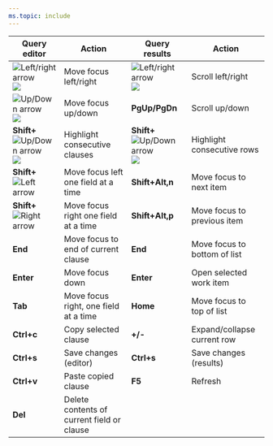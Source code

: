 ```yaml
---
ms.topic: include
---
```


<a id="queries-te-shortcuts"></a>

|Query editor   |Action  |Query results |  Action  |
|-------------|----------|---------|---------|
|![Left/right arrow](/azure/devops/boards/_img/icons/Arrow_Next.png) ![ ](/azure/devops/boards/_img/icons/Arrow_Previous.png) |Move focus left/right |![Left/right arrow](/azure/devops/boards/_img/icons/Arrow_Next.png) ![ ](/azure/devops/boards/_img/icons/Arrow_Previous.png) |Scroll left/right |
|![Up/Down arrow](/azure/devops/boards/_img/icons/Arrow_Up.png) ![ ](/azure/devops/boards/_img/icons/Arrow_Down.png) |Move focus up/down |**PgUp/PgDn**|Scroll up/down |
|**Shift+**![Up/Down arrow](/azure/devops/boards/_img/icons/Arrow_Up.png)![ ](/azure/devops/boards/_img/icons/Arrow_Down.png) |Highlight consecutive clauses |**Shift+**![Up/Down arrow](/azure/devops/boards/_img/icons/Arrow_Up.png)![ ](/azure/devops/boards/_img/icons/Arrow_Down.png) | Highlight consecutive rows|
|**Shift+**![Left arrow](/azure/devops/boards/_img/icons/Arrow_Next.png) |Move focus left one field at a time |**Shift+Alt,n** | Move focus to next item |
|**Shift+**![Right arrow](/azure/devops/boards/_img/icons/Arrow_Previous.png) |Move focus right one field at a time |**Shift+Alt,p** | Move focus to previous item |
|**End** |Move focus to end of current clause | **End** |Move focus to bottom of list|
|**Enter** |Move focus down |**Enter** |Open selected work item |
|**Tab** |Move focus right, one field at a time |**Home** |Move focus to top of list |
|**Ctrl+c** |Copy selected clause |**+/-** |Expand/collapse current row|
|**Ctrl+s** |Save changes (editor) |**Ctrl+s** |Save changes (results)|
|**Ctrl+v** |Paste copied clause |**F5**  |Refresh  |
|**Del** |Delete contents of current field or clause |    |     |

<!---
<table width="70%">
<thead>
<tr>
<th>Keyboard shortcut</th>
<th>Action</th>
</tr>
</thead>
<tr>
<td>![Left/right arrow](/azure/devops/boards/_img/icons/Arrow_Next.png) ![ ](/azure/devops/boards/_img/icons/Arrow_Previous.png)</td>
<td>Move focus left/right</td> 
</tr>
<tr>
<td>![Up/Down arrow](/azure/devops/boards/_img/icons/Arrow_Up.png) ![ ](/azure/devops/boards/_img/icons/Arrow_Down.png)</td>  
<td>Move focus up/down</td> 
</tr>
<tr> 
<td>**Enter**</td>  
<td>Move focus down</td> 
</tr>
<tr>   
<td>**Tab**</td>  
<td>Move focus right, one field at a time</td> 
</tr>
<tr> 
<td>**Shift+**![Left arrow](/azure/devops/boards/_img/icons/Arrow_Next.png)</td>  
<td>Move focus left one field at a time</td> 
</tr>
<tr>   
<td>**Shift+**![Right arrow](/azure/devops/boards/_img/icons/Arrow_Previous.png)</td>  
<td>Move focus right one field at a time</td> 
</tr>
<tr>   
<td>**End**</td>  
<td>Move focus to end of current clause</td> 
</tr>
<tr> 
<td>**Ctrl+c**</td>  
<td>Copy selected clause</td> 
</tr>
<tr>    
<td>**Ctrl+s**</td>  
<td>Save changes (editor or results)</td> 
</tr>
<tr>    
<td>**Ctrl+v**</td>  
<td>Paste copied clause</td> 
</tr>
<tr>     
<td>**Shift+**![Up/Down arrow](/azure/devops/boards/_img/icons/Arrow_Up.png)![ ](/azure/devops/boards/_img/icons/Arrow_Down.png)</td>  
<td>Highlight consecutive clauses</td> 
</tr>
<tr>   
<td>**Del**</td>  
<td>Delete contents of current field or clause</td> 
</tr>
</table>

### Query results 
<table width="70%">
<thead>
<tr>
<th>Keyboard shortcut</th>
<th>Action</th>
</tr>
</thead>
<tr>
<td>**F5**</td>  
<td>Refresh</td> 
</tr>
<tr>      
<td>**Shift+**![Up/Down arrow](/azure/devops/boards/_img/icons/Arrow_Up.png)![ ](/azure/devops/boards/_img/icons/Arrow_Down.png)</td>  
<td>Highlight consecutive rows</td> 
</tr>
<tr>      
<td>**Shift+Alt,n**</td>  
<td>Move focus to next item</td> 
</tr>
<tr>      
<td>**Shift+Alt,p**</td>  
<td>Move focus to previous item</td> 
</tr>
<tr>      
<td>**Home**</td>  
<td>Move focus to top of list</td> 
</tr>
<tr>      
<td>**End**</td>  
<td>Move focus to bottom of list</td> 
</tr>
<tr>      
<td>**+/-**</td>  
<td>Expand/collapse current row</td> 
</tr>
<tr>      
<td>**PgUp/PgDn**</td>  
<td>Scroll up/down</td> 
</tr>
<tr>        
<td>![Left/right arrow](/azure/devops/boards/_img/icons/Arrow_Next.png) ![ ](/azure/devops/boards/_img/icons/Arrow_Previous.png)</td>  
<td>Scroll left/right</td> 
</tr>
<tr>      
<td>**Enter**</td>  
<td>Open selected work item</td> 
</tr>
<tr>      
<td>**Ctrl+s**</td>  
<td>Save changes</td> 
</tr>
</table>

-->
